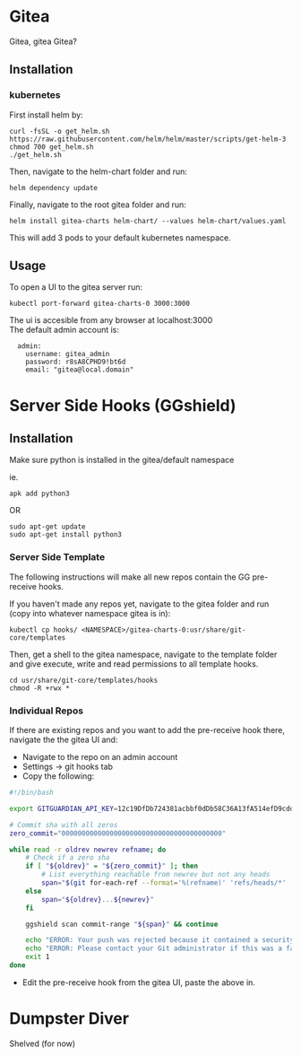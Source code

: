 # Gitea

Gitea, gitea Gitea?

## Installation

### kubernetes
First install helm by:

```
curl -fsSL -o get_helm.sh https://raw.githubusercontent.com/helm/helm/master/scripts/get-helm-3
chmod 700 get_helm.sh
./get_helm.sh
```
Then, navigate to the helm-chart folder and run:
```
helm dependency update 
```
Finally, navigate to the root gitea folder and run:
```
helm install gitea-charts helm-chart/ --values helm-chart/values.yaml
```
This will add 3 pods to your default kubernetes namespace.

## Usage
To open a UI to the gitea server run:
```
kubectl port-forward gitea-charts-0 3000:3000
```
The ui is accesible from any browser at localhost:3000  
The default admin account is:
```
  admin:
    username: gitea_admin
    password: r8sA8CPHD9!bt6d
    email: "gitea@local.domain"

```

# Server Side Hooks (GGshield)

## Installation

Make sure python is installed in the gitea/default namespace

ie.
```
apk add python3
```
OR
```
sudo apt-get update
sudo apt-get install python3
```

### Server Side Template

The following instructions will make all new repos contain the GG pre-receive hooks.

If you haven't made any repos yet, navigate to the gitea folder and run (copy into
whatever namespace gitea is in): 
```
kubectl cp hooks/ <NAMESPACE>/gitea-charts-0:usr/share/git-core/templates
```
Then, get a shell to the gitea namespace, navigate to the template folder and 
give execute, write and read permissions to all template hooks.
```
cd usr/share/git-core/templates/hooks
chmod -R +rwx *
```

### Individual Repos

If there are existing repos and you want to add the pre-receive hook there,
navigate the the gitea UI and:

- Navigate to the repo on an admin account
- Settings -> git hooks tab
- Copy the following:

```bash
#!/bin/bash

export GITGUARDIAN_API_KEY=12c19DfDb724381acbbf0dDb58C36A13fA514efD9cddFff9FC9Ff2201BDE0dAd6f5CA57

# Commit sha with all zeros
zero_commit="0000000000000000000000000000000000000000"

while read -r oldrev newrev refname; do
    # Check if a zero sha
    if [ "${oldrev}" = "${zero_commit}" ]; then
        # List everything reachable from newrev but not any heads
        span="$(git for-each-ref --format='%(refname)' 'refs/heads/*' | sed 's/^/\^/') ${newrev}"
    else
        span="${oldrev}...${newrev}"
    fi

    ggshield scan commit-range "${span}" && continue

    echo "ERROR: Your push was rejected because it contained a security incident"
    echo "ERROR: Please contact your Git administrator if this was a false positive."
    exit 1
done
```

- Edit the pre-receive hook from the gitea UI, paste the above in.

# Dumpster Diver

Shelved (for now)